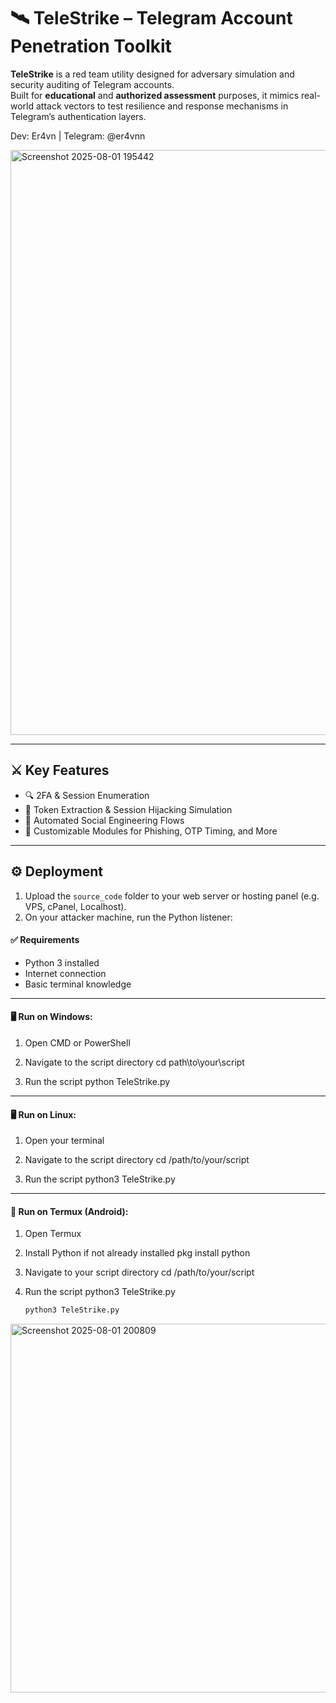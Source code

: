 # 🛰️ TeleStrike – Telegram Account Penetration Toolkit

**TeleStrike** is a red team utility designed for adversary simulation and security auditing of Telegram accounts.  
Built for **educational** and **authorized assessment** purposes, it mimics real-world attack vectors to test resilience and response mechanisms in Telegram’s authentication layers.

Dev: Er4vn | Telegram: @er4vnn

<img width="1897" height="936" alt="Screenshot 2025-08-01 195442" src="https://github.com/user-attachments/assets/80329a56-2aa4-44ec-909b-41ab7b129220" />

---

## ⚔️ Key Features

- 🔍 2FA & Session Enumeration  
- 🧬 Token Extraction & Session Hijacking Simulation  
- 🧿 Automated Social Engineering Flows  
- 🧰 Customizable Modules for Phishing, OTP Timing, and More

---

## ⚙️ Deployment

1. Upload the `source_code` folder to your web server or hosting panel (e.g. VPS, cPanel, Localhost).
2. On your attacker machine, run the Python listener:

#### ✅ Requirements
- Python 3 installed
- Internet connection
- Basic terminal knowledge

---

#### 🖥️ Run on Windows:

1. Open CMD or PowerShell
2. Navigate to the script directory
cd path\to\your\script

3. Run the script
python TeleStrike.py

---

#### 🖥️ Run on Linux:

1. Open your terminal
2. Navigate to the script directory
cd /path/to/your/script

3. Run the script
python3 TeleStrike.py

---

#### 📱 Run on Termux (Android):

1. Open Termux
2. Install Python if not already installed
pkg install python

3. Navigate to your script directory
cd /path/to/your/script

4. Run the script
python3 TeleStrike.py

   ```bash
   python3 TeleStrike.py
   
<img width="1034" height="590" alt="Screenshot 2025-08-01 200809" src="https://github.com/user-attachments/assets/6f48c5ed-b0f7-4af6-b934-8b1f50bd58db" />

